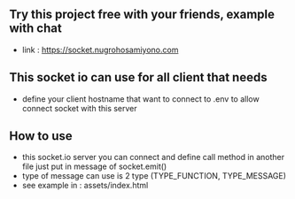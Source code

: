 ## Try this project free with your friends, example with chat
- link : https://socket.nugrohosamiyono.com

## This socket io can use for all client that needs
- define your client hostname that want to connect to .env to allow connect socket with this server

## How to use
- this socket.io server you can connect and define call method in another file just put in message of socket.emit()
- type of message can use is 2 type (TYPE_FUNCTION, TYPE_MESSAGE)
- see example in : assets/index.html
